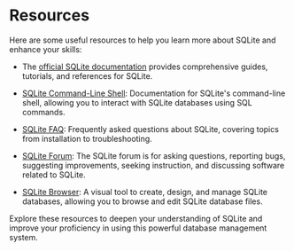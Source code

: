 # Resources

Here are some useful resources to help you learn more about SQLite and enhance your skills:

- The [official SQLite documentation][sqlite-docs] provides comprehensive guides, tutorials, and references for SQLite.

- [SQLite Command-Line Shell][sqlite-shell]: Documentation for SQLite's command-line shell, allowing you to interact with SQLite databases using SQL commands.

- [SQLite FAQ][sqlite-faq]: Frequently asked questions about SQLite, covering topics from installation to troubleshooting.

- [SQLite Forum][sqlite-forum]: The SQLite forum is for asking questions, reporting bugs, suggesting improvements, seeking instruction, and discussing software related to SQLite.

- [SQLite Browser][sqlite-browser]: A visual tool to create, design, and manage SQLite databases, allowing you to browse and edit SQLite database files.

Explore these resources to deepen your understanding of SQLite and improve your proficiency in using this powerful database management system.

[sqlite-docs]: https://www.sqlite.org/docs.html
[sqlite-shell]: https://www.sqlite.org/cli.html
[sqlite-faq]: https://www.sqlite.org/faq.html
[sqlite-forum]: https://sqlite.org/forum/forum
[sqlite-browser]: https://sqlitebrowser.org/
